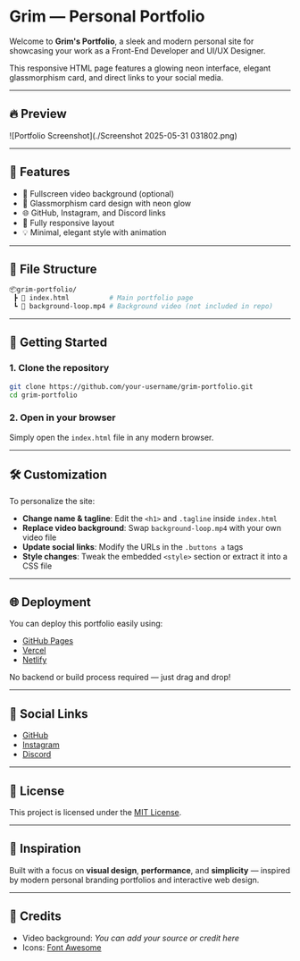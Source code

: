 # Grim — Personal Portfolio

Welcome to **Grim's Portfolio**, a sleek and modern personal site for showcasing your work as a Front-End Developer and UI/UX Designer.

This responsive HTML page features a glowing neon interface, elegant glassmorphism card, and direct links to your social media.

---

## 🔥 Preview

![Portfolio Screenshot](./Screenshot 2025-05-31 031802.png)

---

## 🌟 Features

- 🎥 Fullscreen video background (optional)
- 🧊 Glassmorphism card design with neon glow
- 🌐 GitHub, Instagram, and Discord links
- 📱 Fully responsive layout
- 💡 Minimal, elegant style with animation

---

## 📁 File Structure

```bash
📦grim-portfolio/
 ┣ 📄 index.html          # Main portfolio page
 ┗ 📄 background-loop.mp4 # Background video (not included in repo)
```

---

## 🚀 Getting Started

### 1. Clone the repository

```bash
git clone https://github.com/your-username/grim-portfolio.git
cd grim-portfolio
```

### 2. Open in your browser

Simply open the `index.html` file in any modern browser.

---

## 🛠️ Customization

To personalize the site:

- **Change name & tagline**: Edit the `<h1>` and `.tagline` inside `index.html`
- **Replace video background**: Swap `background-loop.mp4` with your own video file
- **Update social links**: Modify the URLs in the `.buttons a` tags
- **Style changes**: Tweak the embedded `<style>` section or extract it into a CSS file

---

## 🌐 Deployment

You can deploy this portfolio easily using:

- [GitHub Pages](https://pages.github.com/)
- [Vercel](https://vercel.com/)
- [Netlify](https://www.netlify.com/)

No backend or build process required — just drag and drop!

---

## 🔗 Social Links

- [GitHub](https://github.com/slagop-Dev)
- [Instagram](https://instagram.com/itz.ashish0_0)
- [Discord](https://discord.com/users/grim.echo)

---

## 📄 License

This project is licensed under the [MIT License](LICENSE).

---

## 🧠 Inspiration

Built with a focus on **visual design**, **performance**, and **simplicity** — inspired by modern personal branding portfolios and interactive web design.

---

## 🙌 Credits

- Video background: *You can add your source or credit here*
- Icons: [Font Awesome](https://fontawesome.com/)
